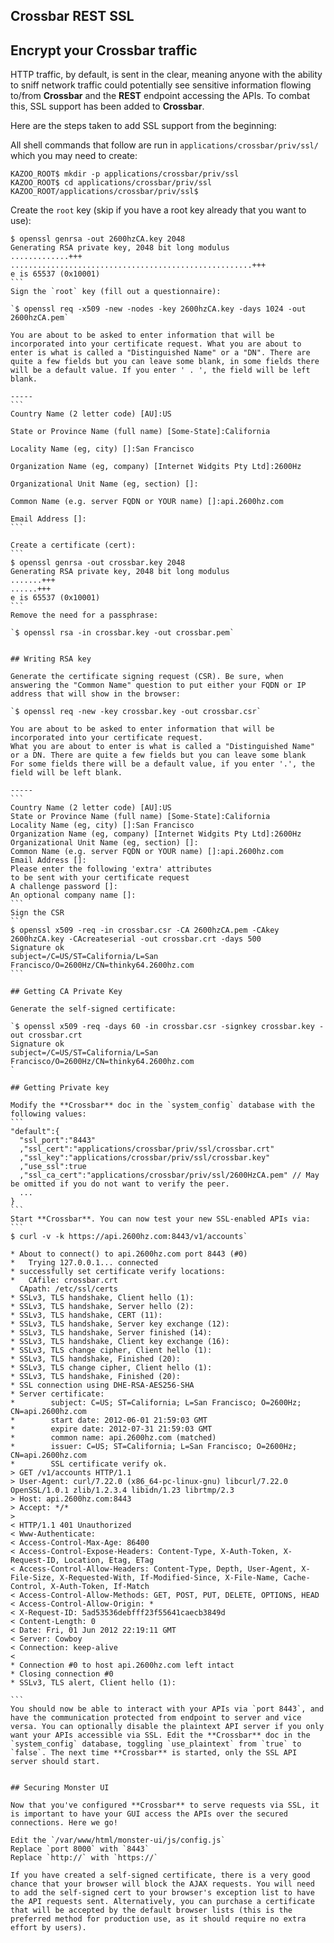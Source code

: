 ## Crossbar REST SSL



## Encrypt your Crossbar traffic

HTTP traffic, by default, is sent in the clear, meaning anyone with the ability to sniff network traffic could potentially see sensitive information flowing to/from **Crossbar** and the **REST** endpoint accessing the APIs. To combat this, SSL support has been added to **Crossbar**. 

Here are the steps taken to add SSL support from the beginning:

All shell commands that follow are run in `applications/crossbar/priv/ssl/` which you may need to create:
```
KAZOO_ROOT$ mkdir -p applications/crossbar/priv/ssl 
KAZOO_ROOT$ cd applications/crossbar/priv/ssl
KAZOO_ROOT/applications/crossbar/priv/ssl$ 
```

Create the `root` key (skip if you have a root key already that you want to use):
````
$ openssl genrsa -out 2600hzCA.key 2048
Generating RSA private key, 2048 bit long modulus
.............+++
......................................................+++
e is 65537 (0x10001)
```
Sign the `root` key (fill out a questionnaire):

`$ openssl req -x509 -new -nodes -key 2600hzCA.key -days 1024 -out 2600hzCA.pem`

You are about to be asked to enter information that will be incorporated into your certificate request. What you are about to enter is what is called a "Distinguished Name" or a "DN". There are quite a few fields but you can leave some blank, in some fields there will be a default value. If you enter ' . ', the field will be left blank.

-----
```
Country Name (2 letter code) [AU]:US

State or Province Name (full name) [Some-State]:California

Locality Name (eg, city) []:San Francisco

Organization Name (eg, company) [Internet Widgits Pty Ltd]:2600Hz

Organizational Unit Name (eg, section) []:

Common Name (e.g. server FQDN or YOUR name) []:api.2600hz.com

Email Address []:
```

Create a certificate (cert):
```
$ openssl genrsa -out crossbar.key 2048
Generating RSA private key, 2048 bit long modulus
.......+++
......+++
e is 65537 (0x10001)
```
Remove the need for a passphrase:

`$ openssl rsa -in crossbar.key -out crossbar.pem`


## Writing RSA key

Generate the certificate signing request (CSR). Be sure, when answering the "Common Name" question to put either your FQDN or IP address that will show in the browser:

`$ openssl req -new -key crossbar.key -out crossbar.csr`

You are about to be asked to enter information that will be incorporated into your certificate request.
What you are about to enter is what is called a "Distinguished Name" or a DN. There are quite a few fields but you can leave some blank
For some fields there will be a default value, if you enter '.', the field will be left blank.

-----
```
Country Name (2 letter code) [AU]:US
State or Province Name (full name) [Some-State]:California
Locality Name (eg, city) []:San Francisco
Organization Name (eg, company) [Internet Widgits Pty Ltd]:2600Hz
Organizational Unit Name (eg, section) []:
Common Name (e.g. server FQDN or YOUR name) []:api.2600hz.com
Email Address []:
Please enter the following 'extra' attributes
to be sent with your certificate request
A challenge password []:
An optional company name []:
```
Sign the CSR
```
$ openssl x509 -req -in crossbar.csr -CA 2600hzCA.pem -CAkey 2600hzCA.key -CAcreateserial -out crossbar.crt -days 500
Signature ok
subject=/C=US/ST=California/L=San Francisco/O=2600Hz/CN=thinky64.2600hz.com
```

## Getting CA Private Key

Generate the self-signed certificate:

`$ openssl x509 -req -days 60 -in crossbar.csr -signkey crossbar.key -out crossbar.crt
Signature ok
subject=/C=US/ST=California/L=San Francisco/O=2600Hz/CN=thinky64.2600hz.com
`

## Getting Private key

Modify the **Crossbar** doc in the `system_config` database with the following values:
```
"default":{
  "ssl_port":"8443"
  ,"ssl_cert":"applications/crossbar/priv/ssl/crossbar.crt"
  ,"ssl_key":"applications/crossbar/priv/ssl/crossbar.key"
  ,"use_ssl":true
  ,"ssl_ca_cert":"applications/crossbar/priv/ssl/2600HzCA.pem" // May be omitted if you do not want to verify the peer.
  ...
}
```
Start **Crossbar**. You can now test your new SSL-enabled APIs via:
```
$ curl -v -k https://api.2600hz.com:8443/v1/accounts`

* About to connect() to api.2600hz.com port 8443 (#0)
*   Trying 127.0.0.1... connected
* successfully set certificate verify locations:
*   CAfile: crossbar.crt
  CApath: /etc/ssl/certs
* SSLv3, TLS handshake, Client hello (1):
* SSLv3, TLS handshake, Server hello (2):
* SSLv3, TLS handshake, CERT (11):
* SSLv3, TLS handshake, Server key exchange (12):
* SSLv3, TLS handshake, Server finished (14):
* SSLv3, TLS handshake, Client key exchange (16):
* SSLv3, TLS change cipher, Client hello (1):
* SSLv3, TLS handshake, Finished (20):
* SSLv3, TLS change cipher, Client hello (1):
* SSLv3, TLS handshake, Finished (20):
* SSL connection using DHE-RSA-AES256-SHA
* Server certificate:
*        subject: C=US; ST=California; L=San Francisco; O=2600Hz; CN=api.2600hz.com
*        start date: 2012-06-01 21:59:03 GMT
*        expire date: 2012-07-31 21:59:03 GMT
*        common name: api.2600hz.com (matched)
*        issuer: C=US; ST=California; L=San Francisco; O=2600Hz; CN=api.2600hz.com
*        SSL certificate verify ok.
> GET /v1/accounts HTTP/1.1
> User-Agent: curl/7.22.0 (x86_64-pc-linux-gnu) libcurl/7.22.0 OpenSSL/1.0.1 zlib/1.2.3.4 libidn/1.23 librtmp/2.3
> Host: api.2600hz.com:8443
> Accept: */*
> 
< HTTP/1.1 401 Unauthorized
< Www-Authenticate: 
< Access-Control-Max-Age: 86400
< Access-Control-Expose-Headers: Content-Type, X-Auth-Token, X-Request-ID, Location, Etag, ETag
< Access-Control-Allow-Headers: Content-Type, Depth, User-Agent, X-File-Size, X-Requested-With, If-Modified-Since, X-File-Name, Cache-Control, X-Auth-Token, If-Match
< Access-Control-Allow-Methods: GET, POST, PUT, DELETE, OPTIONS, HEAD
< Access-Control-Allow-Origin: *
< X-Request-ID: 5ad53536debfff23f55641caecb3849d
< Content-Length: 0
< Date: Fri, 01 Jun 2012 22:19:11 GMT
< Server: Cowboy
< Connection: keep-alive
< 
* Connection #0 to host api.2600hz.com left intact
* Closing connection #0
* SSLv3, TLS alert, Client hello (1):

```
You should now be able to interact with your APIs via `port 8443`, and have the communication protected from endpoint to server and vice versa. You can optionally disable the plaintext API server if you only want your APIs accessible via SSL. Edit the **Crossbar** doc in the `system_config` database, toggling `use_plaintext` from `true` to `false`. The next time **Crossbar** is started, only the SSL API server should start.


## Securing Monster UI

Now that you've configured **Crossbar** to serve requests via SSL, it is important to have your GUI access the APIs over the secured connections. Here we go!

Edit the `/var/www/html/monster-ui/js/config.js`
Replace `port 8000` with `8443`
Replace `http://` with `https://`

If you have created a self-signed certificate, there is a very good chance that your browser will block the AJAX requests. You will need to add the self-signed cert to your browser's exception list to have the API requests sent. Alternatively, you can purchase a certificate that will be accepted by the default browser lists (this is the preferred method for production use, as it should require no extra effort by users).
